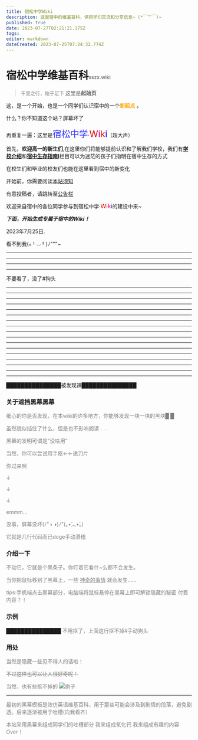 ```yaml
---
title: 宿松中学Wiki
description: 这是宿中的维基百科，供同学们交流和分享信息~ (*￣︶￣)~
published: true
date: 2023-07-27T02:21:21.175Z
tags: 
editor: markdown
dateCreated: 2023-07-25T07:24:32.774Z
---
```


# 宿松中学维基百科<font color=gray size=2>sszx.wiki

>千里之行，始于足下</font>
这里是**起始页** 


这，是一个开始，也是一个同学们认识宿中的一个<font color=orange>**新起点**</font> 。

什么？你不知道这个站？<span class="heimu" title="你知道的太多了">屏幕坏了</span>

再重复一遍：这里是<font color=#3333FF size=5>宿松中学</font>·<font color=deepgold size=5>W</font><font color=purple size=5>i</font><font color=red size=5>k</font><font color=blue size=5>i</font><span class="heimu" title="你知道的太多了">（超大声）</span>

首先，**欢迎高一的新生们**,在这里你们将能够提前认识和了解我们学校，我们有[**学校介绍**](home/学校介绍)和[**宿中生存指南I**](home/宿中生存指南I)栏目可以为迷茫的孩子们指明在宿中生存的方式

在校生们和毕业的校友们也能在这里看到宿中的新变化

开始前，你需要阅读[本站须知](home/关于)

有意投稿者，请跳转至[公告栏](公告栏)

欢迎来自宿中的各位同学参与到宿松中学</font>·<font color=deepgold size=3>W</font><font color=purple size=3>i</font><font color=red size=3>k</font><font color=blue size=3>i</font>的建设中来~

***_下面，开始生成专属于宿中的Wiki！_***

2023年7月25日.

<span class="heimu" title="你知道的太多了">看不到我(๑╹◡╹)ﾉ"""~</span>

---
---
---
---

不要看了，没了#狗头

---
---
---
---
---
---
---
---
---
---
---
---
---
---
---
---
---

**███████████████**<span class="heimu" title="你知道的太多了">被发现辣</span>**███████████████**


### 关于遮挡黑幕<span class="heimu" title="你知道的太多了">黑幕</span>
<font color=gray>
细心的你是否发现，在本wiki的许多地方，你能够发现一块一块的黑块█ █

虽然貌似挡住了什么，但是也不影响阅读 . . .

黑幕的发明可谓是“没啥用”
  
当然，你可以尝试用手抠<span class="heimu" title="你知道的太多了">←←递刀片</span>
  
<span class="heimu" title="你知道的太多了">你过来啊</span>

↓

↓

↓

emmm...
  
没事，屏幕没坏(ﾉ"◑ ◑)ﾉ"(｡•́︿•̀｡)

它就是几行代码而已doge<span class="heimu" title="你知道的太多了">手动滑稽</span>
</font>
### 介绍一下
<font color=gray>
不动它，它就是个黑条子。你盯着它看什~么都不会发生。

当你把鼠标移到了黑幕上，一些 <u>神奇的事情</u> 就会发生……

tips:手机端点击黑幕部分，电脑端将鼠标悬停在黑幕上即可解锁隐藏的秘密 <span class="heimu" title="你知道的太多了">付费内容？！</span>
</font>
### 示例
███████████████
<font color=gray>不用抠了，上面这行抠不掉#手动狗头</font>

### 用处
<font color=gray>当然是隐藏一些<span class="heimu" title="你知道的太多了">见不得人</span>的话啦！

~~不过这样也可以让人很好奇呢！~~

当然，也有些抠不掉的
![例子](https://img2018.cnblogs.com/i-beta/1705211/202002/1705211-20200224020413077-3370159.png)

---
最初的黑幕模板是效仿英语维基百科，用于那些可能会涉及到剧情的段落，避免剧透。后来逐渐被用于吐槽<span class="heimu" title="你知道的太多了">(向我看齐）</span>

本站采用黑幕来组成同学们的吐槽部分
<span class="heimu" title="你知道的太多了">我来组成氧化钙</span>
<span class="heimu" title="你知道的太多了">我来组成有趣的内容</span>
Over！
</font>

